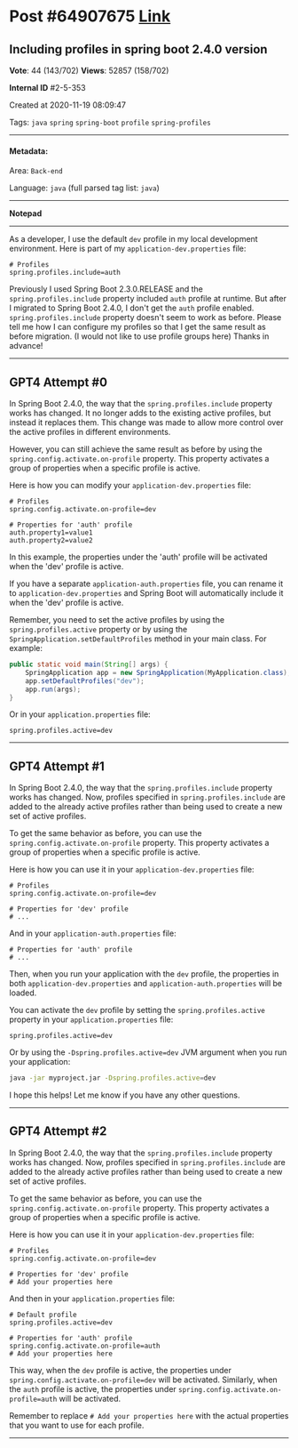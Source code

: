 
# Post \#64907675 [Link](https://stackoverflow.com/questions/64907675/)

## Including profiles in spring boot 2.4.0 version

**Vote**: 44 (143/702) **Views**: 52857 (158/702) 

**Internal ID** \#2-5-353

Created at 2020-11-19 08:09:47

Tags: `java` `spring` `spring-boot` `profile` `spring-profiles`

----------

#### Metadata:

Area: `Back-end`

Language: `java` (full parsed tag list: `java`)

----------

**Notepad**


----------

As a developer, I use the default `dev` profile in my local development environment. Here is part of my `application-dev.properties` file:
```
# Profiles    
spring.profiles.include=auth
```

Previously I  used Spring Boot 2.3.0.RELEASE and the `spring.profiles.include` property included `auth` profile at runtime.
But after I migrated to Spring Boot 2.4.0, I don't get the `auth` profile enabled. `spring.profiles.include` property doesn't seem to work as before.
Please tell me how I can configure my profiles so that I get the same result as before migration. (I would not like to use profile groups here)
Thanks in advance!


----------
        
## GPT4 Attempt \#0

In Spring Boot 2.4.0, the way that the `spring.profiles.include` property works has changed. It no longer adds to the existing active profiles, but instead it replaces them. This change was made to allow more control over the active profiles in different environments.

However, you can still achieve the same result as before by using the `spring.config.activate.on-profile` property. This property activates a group of properties when a specific profile is active.

Here is how you can modify your `application-dev.properties` file:

```properties
# Profiles    
spring.config.activate.on-profile=dev

# Properties for 'auth' profile
auth.property1=value1
auth.property2=value2
```

In this example, the properties under the 'auth' profile will be activated when the 'dev' profile is active.

If you have a separate `application-auth.properties` file, you can rename it to `application-dev.properties` and Spring Boot will automatically include it when the 'dev' profile is active.

Remember, you need to set the active profiles by using the `spring.profiles.active` property or by using the `SpringApplication.setDefaultProfiles` method in your main class. For example:

```java
public static void main(String[] args) {
    SpringApplication app = new SpringApplication(MyApplication.class);
    app.setDefaultProfiles("dev");
    app.run(args);
}
```

Or in your `application.properties` file:

```properties
spring.profiles.active=dev
```

--------

## GPT4 Attempt \#1

In Spring Boot 2.4.0, the way that the `spring.profiles.include` property works has changed. Now, profiles specified in `spring.profiles.include` are added to the already active profiles rather than being used to create a new set of active profiles.

To get the same behavior as before, you can use the `spring.config.activate.on-profile` property. This property activates a group of properties when a specific profile is active.

Here is how you can use it in your `application-dev.properties` file:

```properties
# Profiles
spring.config.activate.on-profile=dev

# Properties for 'dev' profile
# ...
```

And in your `application-auth.properties` file:

```properties
# Properties for 'auth' profile
# ...
```

Then, when you run your application with the `dev` profile, the properties in both `application-dev.properties` and `application-auth.properties` will be loaded.

You can activate the `dev` profile by setting the `spring.profiles.active` property in your `application.properties` file:

```properties
spring.profiles.active=dev
```

Or by using the `-Dspring.profiles.active=dev` JVM argument when you run your application:

```bash
java -jar myproject.jar -Dspring.profiles.active=dev
```

I hope this helps! Let me know if you have any other questions.

--------

## GPT4 Attempt \#2

In Spring Boot 2.4.0, the way that the `spring.profiles.include` property works has changed. Now, profiles specified in `spring.profiles.include` are added to the already active profiles rather than being used to create a new set of active profiles.

To get the same behavior as before, you can use the `spring.config.activate.on-profile` property. This property activates a group of properties when a specific profile is active.

Here is how you can use it in your `application-dev.properties` file:

```properties
# Profiles
spring.config.activate.on-profile=dev

# Properties for 'dev' profile
# Add your properties here
```

And then in your `application.properties` file:

```properties
# Default profile
spring.profiles.active=dev

# Properties for 'auth' profile
spring.config.activate.on-profile=auth
# Add your properties here
```

This way, when the `dev` profile is active, the properties under `spring.config.activate.on-profile=dev` will be activated. Similarly, when the `auth` profile is active, the properties under `spring.config.activate.on-profile=auth` will be activated.

Remember to replace `# Add your properties here` with the actual properties that you want to use for each profile.

--------
